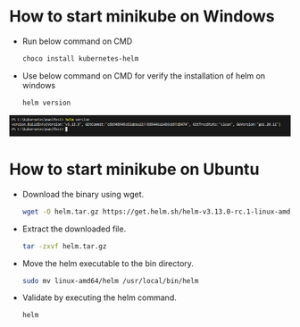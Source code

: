 #  How to start minikube on Windows
- Run below command on CMD
    ```bash
	choco install kubernetes-helm

- Use below command on CMD for verify the installation of helm on windows
    ```bash
	helm version

![minikube](../screenshots/helm_version.PNG?raw=true)


#  How to start minikube on Ubuntu
- Download the binary using wget.
    ```bash
	wget -O helm.tar.gz https://get.helm.sh/helm-v3.13.0-rc.1-linux-amd64.tar.gz

- Extract the downloaded file.
    ```bash
	tar -zxvf helm.tar.gz

- Move the helm executable to the bin directory.
    ```bash
	sudo mv linux-amd64/helm /usr/local/bin/helm

- Validate by executing the helm command.
    ```bash
    helm

    
